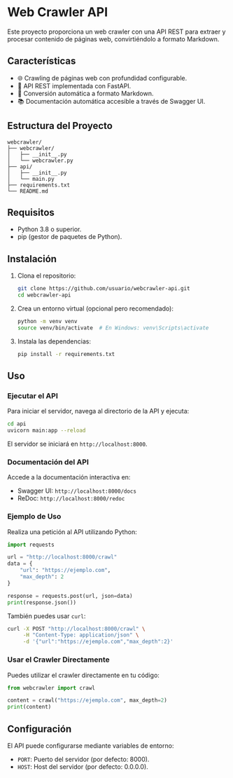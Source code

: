 # Web Crawler API
Este proyecto proporciona un web crawler con una API REST para extraer y procesar contenido de páginas web, convirtiéndolo a formato Markdown.

## Características

- 🌐 Crawling de páginas web con profundidad configurable.
- 🚀 API REST implementada con FastAPI.
- 📝 Conversión automática a formato Markdown.
- 📚 Documentación automática accesible a través de Swagger UI.

## Estructura del Proyecto

```
webcrawler/
├── webcrawler/
│   ├── __init__.py
│   └── webcrawler.py
├── api/
│   ├── __init__.py
│   └── main.py
├── requirements.txt
└── README.md
```

## Requisitos

- Python 3.8 o superior.
- pip (gestor de paquetes de Python).

## Instalación

1. Clona el repositorio:
   ```bash
   git clone https://github.com/usuario/webcrawler-api.git
   cd webcrawler-api
   ```

2. Crea un entorno virtual (opcional pero recomendado):
   ```bash
   python -m venv venv
   source venv/bin/activate  # En Windows: venv\Scripts\activate
   ```

3. Instala las dependencias:
   ```bash
   pip install -r requirements.txt
   ```

## Uso

### Ejecutar el API

Para iniciar el servidor, navega al directorio de la API y ejecuta:
```bash
cd api
uvicorn main:app --reload
```
El servidor se iniciará en `http://localhost:8000`.

### Documentación del API

Accede a la documentación interactiva en:
- Swagger UI: `http://localhost:8000/docs`
- ReDoc: `http://localhost:8000/redoc`

### Ejemplo de Uso

Realiza una petición al API utilizando Python:

```python
import requests

url = "http://localhost:8000/crawl"
data = {
    "url": "https://ejemplo.com",
    "max_depth": 2
}

response = requests.post(url, json=data)
print(response.json())
```

También puedes usar `curl`:
```bash
curl -X POST "http://localhost:8000/crawl" \
     -H "Content-Type: application/json" \
     -d '{"url":"https://ejemplo.com","max_depth":2}'
```

### Usar el Crawler Directamente

Puedes utilizar el crawler directamente en tu código:

```python
from webcrawler import crawl

content = crawl("https://ejemplo.com", max_depth=2)
print(content)
```

## Configuración

El API puede configurarse mediante variables de entorno:
- `PORT`: Puerto del servidor (por defecto: 8000).
- `HOST`: Host del servidor (por defecto: 0.0.0.0).
